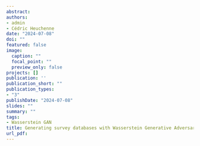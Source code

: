 ```yaml
---
abstract:
authors:
- admin
- Cédric Heuchenne 
date: "2024-07-08"
doi: ""
featured: false
image:
  caption: ""
  focal_point: ""
  preview_only: false
projects: []
publication: ''
publication_short: ""
publication_types:
- "3"
publishDate: "2024-07-08"
slides: ""
summary: ""
tags:
- Wasserstein GAN
title: Generating survey databases with Wasserstein Generative Adversarial Networks.
url_pdf: 
---
```


